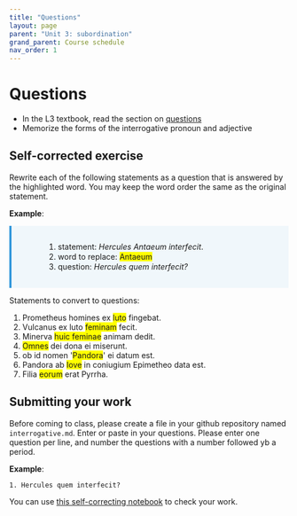 ```yaml
---
title: "Questions"
layout: page
parent: "Unit 3: subordination"
grand_parent: Course schedule
nav_order: 1
---
```



# Questions


- In the L3 textbook, read the section on [questions](https://lingualatina.github.io/textbook/presentation/05-questions/#questions)
- Memorize the forms of the interrogative pronoun and adjective


## Self-corrected exercise

Rewrite each of the following statements as a question that is answered by the highlighted word.  You may keep the word order the same as the original statement.

**Example**:

<div class="instructions">
<ol>
<li>statement: <i>Hercules Antaeum interfecit</i>.</li>
<li>word to replace: <span class='highlight'>Antaeum</span></li>
<li>question: <i>Hercules quem interfecit?</i></li>
</ol>
</div>

Statements to convert to questions:

1. Prometheus homines ex <span class="highlight">luto</span> fingebat.
1. Vulcanus ex luto <span class="highlight">feminam</span> fecit.
1. Minerva <span class="highlight">huic feminae</span> animam dedit.
1. <span class="highlight">Omnes</span> dei dona ei miserunt.
1. ob id nomen '<span class="highlight">Pandora</span>' ei datum est.
1. Pandora ab <span class="highlight">Iove</span> in coniugium Epimetheo data est.
1. Filia <span class="highlight">eorum</span> erat Pyrrha.


## Submitting your work

Before coming to class, please create a file in your github repository named `interrogative.md`.  Enter or paste in your questions. Please enter one question per line, and number the questions with a number followed yb a period.

**Example**:

`1. Hercules quem interfecit?`


You can use [this self-correcting  notebook](https://observablehq.com/@neelsmith/lingua-latina-legenda-unit-2-statements-to-questions?collection=@neelsmith/l3) to check your work.


<style>
  .highlight { background: yellow; }
  .instructions {
     background-color: #f0f7fb;
     background-image: url(../Images/icons/Pencil-48.png);
     background-position: 9px 0px;
     background-repeat: no-repeat;
     border-left: solid 4px #3498db;
     line-height: 18px;
     overflow: hidden;
     padding: 15px 60px;
   font-style: normal;
  }
</style>
